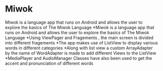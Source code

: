 # Miwok
Miwok is a language app that runs on Android and allows the user to explore the basics of The Miwok Language
*Miwok is a language app that runs on Android and allows the user to explore the basics of The Miwok Language
*Using ViewPager and Fragements , the main screen is divided into different fragements
*The app makes use of ListView to display various words in different categories
*Along with list view a custom ArrayAdapter by the name of WordAdapter is made to add different Views to the ListView
*MediaPlayer and AudioManager Classes have also been used to get the accent and pronunciation of different words
